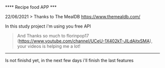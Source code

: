 **** Recipe food APP ***

22/06/2021 > Thanks to The MealDB https://www.themealdb.com/

In this study project i'm using you free API


> And  Thanks so much to florinpop17 (https://www.youtube.com/channel/UCeU-1X402kT-JlLdAitxSMA), your videos is helping me a lot!

********************

Is not finishd yet, in the next few days i'll finish the last features